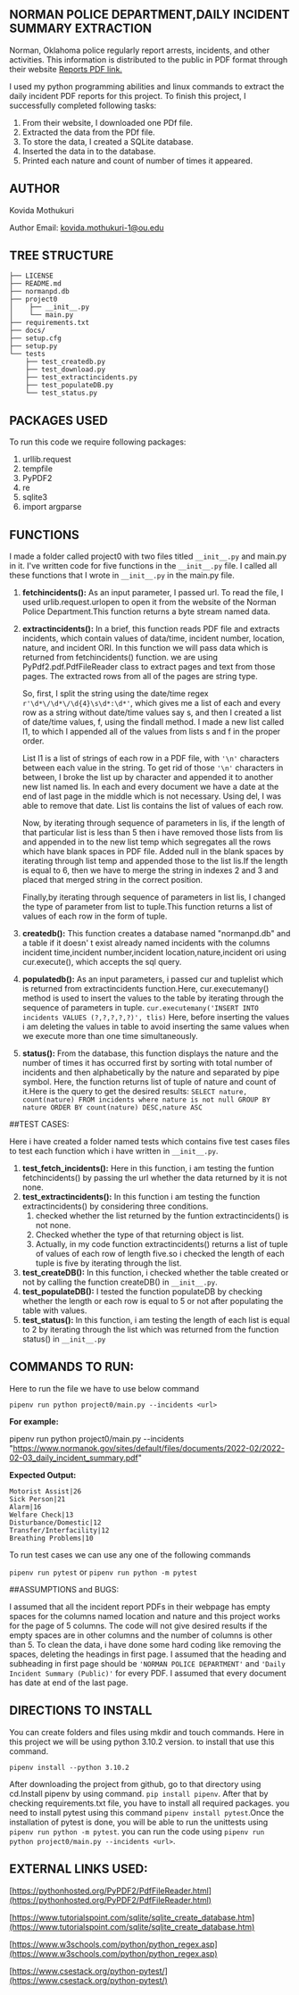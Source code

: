 ## NORMAN POLICE DEPARTMENT,DAILY INCIDENT SUMMARY EXTRACTION

Norman, Oklahoma police regularly report arrests, incidents, and other
activities. This information is distributed to the public in PDF format
through their website [Reports PDF link.](https://www.normanok.gov/public-safety/police-department/crime-prevention-data/department-activity-reports)

I used my python programming abilities and linux commands to extract
the daily incident PDF reports for this project.
To finish this project, I successfully completed following tasks:
1. From their website, I downloaded one PDf file.
2. Extracted the data from the PDf file.
3. To store the data, I created a SQLite database.
4. Inserted the data in to the database.
5. Printed each nature and count of number of times it appeared.

## AUTHOR
Kovida Mothukuri  

Author Email: kovida.mothukuri-1@ou.edu

## TREE STRUCTURE

```
├── LICENSE
├── README.md
├── normanpd.db
├── project0
│    ├── __init__.py
│    └── main.py
├── requirements.txt
├── docs/
├── setup.cfg
├── setup.py
└── tests
    ├── test_createdb.py
    ├── test_download.py
    ├── test_extractincidents.py
    ├── test_populateDB.py
    └── test_status.py
```

## PACKAGES USED

To run this code we require following packages:
1. urllib.request
2. tempfile
3. PyPDF2
4. re
5. sqlite3
6. import argparse


## FUNCTIONS
I made a folder called project0 with two files titled `__init__.py` and
main.py in it.
I've written code for five functions in the `__init__.py` file. I called
all these functions that I wrote in `__init__.py` in the main.py file.

1. **fetchincidents():**
    As an input parameter, I passed url. To read the file, I used 
    urlib.request.urlopen to open it from the website of the Norman 
    Police Department.This function returns a byte stream named data.
2. **extractincidents():**
    In a brief, this function reads PDF file and extracts incidents,
    which contain values of data/time, incident number, location,
    nature, and incident ORI.
    In this function we will pass data which is returned from 
    fetchincidents() function.
    we are using  PyPdf2.pdf.PdfFileReader class to extract pages 
    and text from those pages.
    The extracted rows from all of the pages are string type. 
    
    So, first, I split the string using the date/time regex
    `r'\d*\/\d*\/\d{4}\s\d*:\d*'`, which gives
    me a list of each and every row as a string without date/time values
    say s, and then I created a list of date/time values, f, using the
    findall method. I made a new list called l1, to which I appended 
    all of the values from lists s and f in the proper order.

    List l1 is a list of strings of each row in a PDF file, with `'\n'`
    characters between each value in the string. To get rid of those 
    `'\n'` characters in between, I broke the list up by character and 
    appended it to another new list named lis.
    In each and every document we have a date at the end of last page
    in the middle which is not necessary. Using del, I was able to 
    remove that date.
    List lis contains the list of values of each row.

    Now, by iterating through sequence of parameters in lis, if the 
    length of that particular list is less than 5 then i have removed
    those lists from lis and appended in to the new list temp which 
    segregates all the rows which have blank spaces in PDF file.
    Added null in the blank spaces by iterating through list temp and
    appended those to the list lis.If the length is equal to 6, then
    we have to merge the string in indexes 2 and 3 and placed that 
    merged string in the correct position.

    Finally,by iterating through sequence of parameters in list lis,
    I changed the type of parameter from list to tuple.This function
    returns a list of values of each row in the form of tuple.

3. **createdb():**
    This function creates a database named "normanpd.db" and a table
    if it doesn' t exist already named incidents with the columns 
    incident time,incident number,incident location,nature,incident ori
    using cur.execute(), which accepts the sql query.

4. **populatedb():**
    As an input parameters, i passed cur and tuplelist which is 
    returned from extractincidents function.Here, cur.executemany()
    method is used to insert the values to the table by iterating 
    through the sequence of parameters in tuple.
    `cur.executemany('INSERT INTO incidents VALUES (?,?,?,?,?)', tlis)`
    Here, before inserting the values i am deleting the values in table
    to avoid inserting the same values when we execute more than one time
    simultaneously.

6. **status():**
    From the database, this function displays the nature and the
    number of times it has occurred first by sorting with total 
    number of incidents and then alphabetically by the nature 
    and separated by pipe symbol. Here, the function returns list
    of tuple of nature and count of it.Here is the query to get the
    desired results: 
    `SELECT nature, count(nature) FROM incidents where nature is not null GROUP BY nature ORDER BY count(nature) DESC,nature ASC`

##TEST CASES:

Here i have created a folder named tests which contains five test cases 
files to test each function which i have written in `__init__.py`.


1. **test_fetch_incidents():** Here in this function, i am testing the
    funtion fetchincidents() by passing the url whether the data 
    returned by it is not none.
2. **test_extractincidents():** In this function i am testing the function 
    extractincidents() by considering three conditions.
    1. checked whether the list returned by the funtion extractincidents()
        is not none.
    2. Checked whether the type of that returning object is list.
    3. Actually, in my code function extractincidents() returns a list of
        tuple of values of each row of length five.so i checked the length 
        of each tuple is five by iterating through the list.
3. **test_createDB():** In this function, i checked whether the table
    created or not by calling the function createDB() in `__init__.py`.
4. **test_populateDB():** I tested the function populateDB by checking 
    whether the length or each row is equal to 5 or not after populating
    the table with values.
5. **test_status():** In this function, i am testing the length of each
    list is equal to 2 by iterating through the list which was returned
    from the function status() in `__init__.py`

   
## COMMANDS TO RUN:

Here to run the file we have to use below command

`pipenv run python project0/main.py --incidents <url>`


**For example:**

pipenv run python project0/main.py --incidents "https://www.normanok.gov/sites/default/files/documents/2022-02/2022-02-03_daily_incident_summary.pdf"

**Expected Output:**

```
Motorist Assist|26
Sick Person|21
Alarm|16
Welfare Check|13
Disturbance/Domestic|12
Transfer/Interfacility|12
Breathing Problems|10
```

To run test cases we can use any one of the following commands

`pipenv run pytest` or `pipenv run python -m pytest`

##ASSUMPTIONS and BUGS:

I assumed that all the incident report PDFs in their webpage has
empty spaces for the columns named location and nature and this project
works for the page of 5 columns. The code will not give desired
results if the empty spaces are in other columns and the number of
columns is other than 5. To clean the data, i have done some hard
coding like removing the spaces, deleting the headings in first page.
I assumed that the heading and subheading in first page should be 
`'NORMAN POLICE DEPARTMENT'` and `'Daily Incident Summary (Public)'` 
for every PDF. I assumed that every document has date at end of the 
last page.

## DIRECTIONS TO INSTALL 

You can create folders and files using mkdir and touch commands.
Here in this project we will be using python 3.10.2 version. to install that use this command.

`pipenv install --python 3.10.2`

After downloading the project from github, go to that directory using cd.Install pipenv by using
command. `pip install pipenv`. After that by checking requirements.txt file, you have to install all
required packages.  you need to install pytest using this command `pipenv install pytest`.Once the installation of pytest is done, you will be able to
run the unittests using `pipenv run python -m pytest`. you can run the code using
`pipenv run python project0/main.py --incidents <url>`.



## EXTERNAL LINKS USED:

[https://pythonhosted.org/PyPDF2/PdfFileReader.html](https://pythonhosted.org/PyPDF2/PdfFileReader.html) 

[https://www.tutorialspoint.com/sqlite/sqlite_create_database.htm](https://www.tutorialspoint.com/sqlite/sqlite_create_database.htm) 

[https://www.w3schools.com/python/python_regex.asp](https://www.w3schools.com/python/python_regex.asp)

[https://www.csestack.org/python-pytest/](https://www.csestack.org/python-pytest/)





